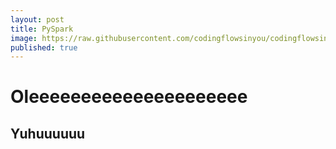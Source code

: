 ```yaml
---
layout: post
title: PySpark
image: https://raw.githubusercontent.com/codingflowsinyou/codingflowsinyou.github.io/master/assets/img/posts/2021-07-31-My-First-Post/spark.jpeg
published: true
---
```

# Oleeeeeeeeeeeeeeeeeeeee
## Yuhuuuuuu
